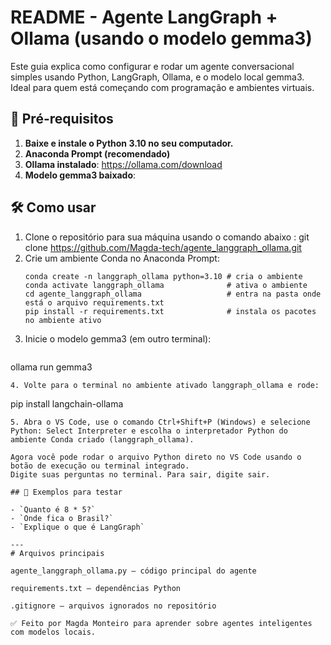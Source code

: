 # README - Agente LangGraph + Ollama (usando o modelo gemma3)

Este guia explica como configurar e rodar um agente conversacional simples usando Python, LangGraph, Ollama, e o modelo local gemma3. Ideal para quem está começando com programação e ambientes virtuais.

## 🚀 Pré-requisitos

1. **Baixe e instale o Python 3.10 no seu computador.**
2. **Anaconda Prompt (recomendado)**
3. **Ollama instalado**: https://ollama.com/download
4. **Modelo gemma3 baixado**:
  
## 🛠️ Como usar

1. Clone o repositório para sua máquina usando o comando abaixo :
git clone https://github.com/Magda-tech/agente_langgraph_ollama.git
2. Crie um ambiente Conda no Anaconda Prompt:
   ```
   conda create -n langgraph_ollama python=3.10 # cria o ambiente
   conda activate langgraph_ollama              # ativa o ambiente
   cd agente_langgraph_ollama                   # entra na pasta onde está o arquivo requirements.txt
   pip install -r requirements.txt              # instala os pacotes no ambiente ativo

   ```
3. Inicie o modelo gemma3 (em outro terminal):
   ```
  ollama run gemma3
  
   ```
4. Volte para o terminal no ambiente ativado langgraph_ollama e rode:
   ```
   pip install langchain-ollama
   
   ```
5. Abra o VS Code, use o comando Ctrl+Shift+P (Windows) e selecione Python: Select Interpreter e escolha o interpretador Python do ambiente Conda criado (langgraph_ollama).
 
 Agora você pode rodar o arquivo Python direto no VS Code usando o botão de execução ou terminal integrado.
 Digite suas perguntas no terminal. Para sair, digite sair.

## 🧪 Exemplos para testar

- `Quanto é 8 * 5?`
- `Onde fica o Brasil?`
- `Explique o que é LangGraph`

---
# Arquivos principais

agente_langgraph_ollama.py — código principal do agente

requirements.txt — dependências Python

.gitignore — arquivos ignorados no repositório

✅ Feito por Magda Monteiro para aprender sobre agentes inteligentes com modelos locais.
